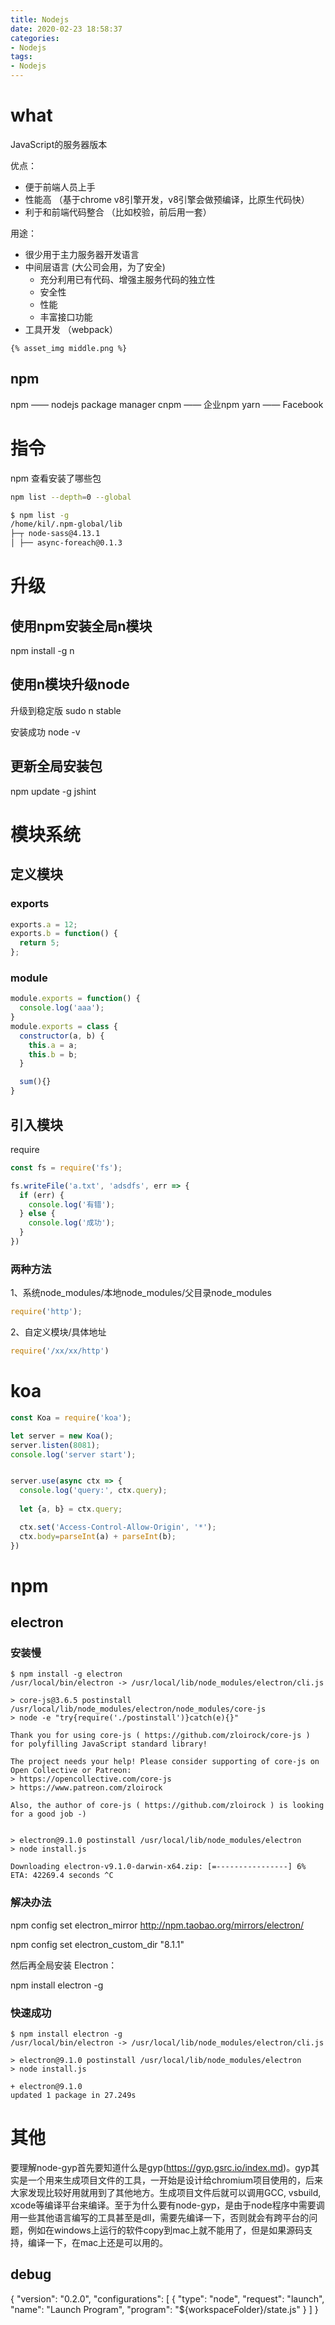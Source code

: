 ```yaml
---
title: Nodejs
date: 2020-02-23 18:58:37
categories:
- Nodejs
tags:
- Nodejs
---
```


# what
JavaScript的服务器版本

优点：
- 便于前端人员上手
- 性能高 （基于chrome v8引擎开发，v8引擎会做预编译，比原生代码快）
- 利于和前端代码整合  （比如校验，前后用一套）

用途：
- 很少用于主力服务器开发语言
- 中间层语言 (大公司会用，为了安全)
  + 充分利用已有代码、增强主服务代码的独立性
  + 安全性
  + 性能
  + 丰富接口功能
- 工具开发  （webpack）

`{% asset_img middle.png %}`

## npm
npm —— nodejs package manager
cnpm —— 企业npm
yarn —— Facebook

# 指令
npm 查看安装了哪些包
``` BASH
npm list --depth=0 --global
```

``` BASH
$ npm list -g
/home/kil/.npm-global/lib
├─┬ node-sass@4.13.1
│ ├── async-foreach@0.1.3
```

# 升级
## 使用npm安装全局n模块
npm install -g n

## 使用n模块升级node
升级到稳定版
sudo n stable

安装成功 node -v

## 更新全局安装包
npm update -g jshint


# 模块系统
## 定义模块
### exports
```js
exports.a = 12;
exports.b = function() {
  return 5;
};
```
### module
```js
module.exports = function() {
  console.log('aaa');
}
module.exports = class {
  constructor(a, b) {
    this.a = a;
    this.b = b;
  }

  sum(){}
}
```

## 引入模块
require
``` js
const fs = require('fs');

fs.writeFile('a.txt', 'adsdfs', err => {
  if (err) {
    console.log('有错');
  } else {
    console.log('成功');
  }
})
```

### 两种方法
1、系统node_modules/本地node_modules/父目录node_modules
``` js
require('http');
```

2、自定义模块/具体地址
``` js
require('/xx/xx/http')
```

# koa
``` js
const Koa = require('koa');

let server = new Koa();
server.listen(8081);
console.log('server start');


server.use(async ctx => {
  console.log('query:', ctx.query);
  
  let {a, b} = ctx.query;

  ctx.set('Access-Control-Allow-Origin', '*');
  ctx.body=parseInt(a) + parseInt(b);
})
```

# npm
## electron
### 安装慢
```
$ npm install -g electron
/usr/local/bin/electron -> /usr/local/lib/node_modules/electron/cli.js

> core-js@3.6.5 postinstall /usr/local/lib/node_modules/electron/node_modules/core-js
> node -e "try{require('./postinstall')}catch(e){}"

Thank you for using core-js ( https://github.com/zloirock/core-js ) for polyfilling JavaScript standard library!

The project needs your help! Please consider supporting of core-js on Open Collective or Patreon:
> https://opencollective.com/core-js
> https://www.patreon.com/zloirock

Also, the author of core-js ( https://github.com/zloirock ) is looking for a good job -)


> electron@9.1.0 postinstall /usr/local/lib/node_modules/electron
> node install.js

Downloading electron-v9.1.0-darwin-x64.zip: [=----------------] 6% ETA: 42269.4 seconds ^C
```

### 解决办法
npm config set electron_mirror http://npm.taobao.org/mirrors/electron/

npm config set electron_custom_dir "8.1.1"

然后再全局安装 Electron：

npm install electron -g

### 快速成功
```
$ npm install electron -g
/usr/local/bin/electron -> /usr/local/lib/node_modules/electron/cli.js

> electron@9.1.0 postinstall /usr/local/lib/node_modules/electron
> node install.js

+ electron@9.1.0
updated 1 package in 27.249s
```


# 其他
要理解node-gyp首先要知道什么是gyp(https://gyp.gsrc.io/index.md)。gyp其实是一个用来生成项目文件的工具，一开始是设计给chromium项目使用的，后来大家发现比较好用就用到了其他地方。生成项目文件后就可以调用GCC, vsbuild, xcode等编译平台来编译。至于为什么要有node-gyp，是由于node程序中需要调用一些其他语言编写的工具甚至是dll，需要先编译一下，否则就会有跨平台的问题，例如在windows上运行的软件copy到mac上就不能用了，但是如果源码支持，编译一下，在mac上还是可以用的。

## debug
{
  "version": "0.2.0",
  "configurations": [
      {
          "type": "node",
          "request": "launch",
          "name": "Launch Program",
          "program": "${workspaceFolder}/state.js"
      }
  ]
}



